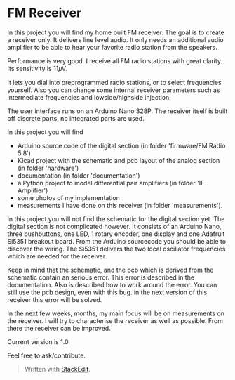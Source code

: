 ﻿# FM Receiver

In this project you will find my home built FM receiver. The goal is to create a receiver only. It delivers line level audio. It only needs an additional audio amplifier to be able to hear your favorite radio station from the speakers.

Performance is very good. I receive all FM radio stations with great clarity. Its sensitivity is 11𝜇V.

It lets you dial into preprogrammed radio stations, or to select frequencies yourself. Also you can change some internal receiver parameters such as intermediate frequencies and lowside/highside injection. 

The user interface runs on an Arduino Nano 328P. The receiver itself is built off discrete parts, no integrated parts are used.

In this project you will find
* Arduino source code of the digital section (in folder 'firmware/FM Radio 5.8')
* Kicad project with the schematic and pcb layout of the analog section (in folder 'hardware')
* documentation (in folder 'documentation')
* a Python project to model differential pair amplifiers (in folder 'IF Amplifier')
* some photos of my implementation
* measurements I have done on this receiver (in folder 'measurements').

In this project you will not find the schematic for the digital section yet. The digital section is not complicated however. It consists of an Arduino Nano, three pushbuttons, one LED, 1 rotary encoder, one display and one Adafruit Si5351 breakout board. From the Arduino sourcecode you should be able to discover the wiring. The Si5351 delivers the two local oscillator frequencies which are needed for the receiver.

Keep in mind that the schematic, and the pcb which is derived from the schematic contain an serious error. This error is described in the documentation. Also is described how to work around the error. You can still use the pcb design, even with this bug. in the next version of this receiver this error will be solved.

In the next few weeks, months, my main focus will be on measurements on the receiver. I will try to characterise the receiver as well as possible. From there the receiver can be improved.

Current version is 1.0

Feel free to ask/contribute.



> Written with [StackEdit](https://stackedit.io/).